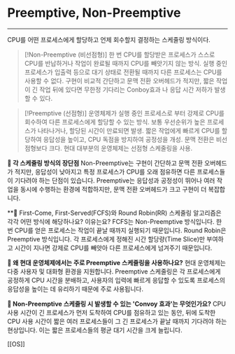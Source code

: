 # Preemptive, Non-Preemptive
----
CPU를 어떤 프로세스에게 할당하고 언제 회수할지 결정하는 스케줄링 방식이다.

>[!Non-Preemptive (비선점형)]
>한 번 CPU를 할당받은 프로세스가 스스로 CPU를 반납하거나 작업이 완료될 때까지 CPU를 빼앗기지 않는 방식.
>실행 중인 프로세스가 입출력 등으로 대기 상태로 전환될 때까지 다른 프로세스는 CPU를 사용할 수 없다.
>구현이 비교적 간단하고 문맥 전환 오버헤드가 적지만, 짧은 작업이 긴 작업 뒤에 있다면 무한정 기다리는 Conboy효과 나 응답 시간 저하가 발생할 수 있다.

>[!Preemptive (선점형)]
>운영체제가 실행 중인 프로세스로 부터 강제로 CPU를 회수하여 다른 프로세스에게 할당할 수 있는 방식.
>보통 우선순위가 높은 프로세스가 나타나거나, 할당된 시간이 만료되면 발생.
>짧은 작업에게 빠르게 CPU를 할당하여 응답성을 높이고, CPU 독점을 방지하여 공정성을 개성.
>문맥 전환은 비선점형보다 크다.
>현대 대부분의 운영체제는 선점형 스케줄링을 사용.

**📄 각 스케줄링 방식의 장단점**
Non-Preemptive는 구현이 간단하고 문맥 전환 오버헤드가 적지만, 응답성이 낮아지고 특정 프로세스가 CPU를 오래 점유하면 다른 프로세스들이 기다려야 하는 단점이 있습니다. Preemptive는 응답성과 공정성이 뛰어나 여러 작업을 동시에 수행하는 환경에 적합하지만, 문맥 전환 오버헤드가 크고 구현이 더 복잡합니다.

**📄 First-Come, First-Served(FCFS)와 Round Robin(RR) 스케줄링 알고리즘은 각각 어떤 방식에 해당하나요? 이유는요?
FCFS는 Non-Preemptive 방식입니다. 한 번 CPU를 얻은 프로세스는 작업이 끝날 때까지 실행되기 때문입니다. Round Robin은 Preemptive 방식입니다. 각 프로세스에게 정해진 시간 할당량(Time Slice)만 부여하고 시간이 지나면 강제로 CPU를 빼앗아 다른 프로세스에게 넘겨주기 때문입니다.

**📄 왜 현대 운영체제에서는 주로 Preemptive 스케줄링을 사용하나요?**
현대 운영체제는 다중 사용자 및 대화형 환경을 지원합니다. Preemptive 스케줄링은 각 프로세스에게 공정하게 CPU 시간을 분배하고, 사용자의 입력에 빠르게 응답할 수 있도록 프로세스의 응답성을 높이는 데 유리하기 때문에 주로 사용됩니다.

**📄 Non-Preemptive 스케줄링 시 발생할 수 있는 'Convoy 효과'는 무엇인가요?**
CPU 사용 시간이 긴 프로세스가 먼저 도착하여 CPU를 점유하고 있는 동안, 뒤에 도착한 CPU 사용 시간이 짧은 여러 프로세스들이 그 긴 프로세스가 끝날 때까지 기다려야 하는 현상입니다. 이는 짧은 프로세스들의 평균 대기 시간을 크게 늘립니다.


[[OS]]